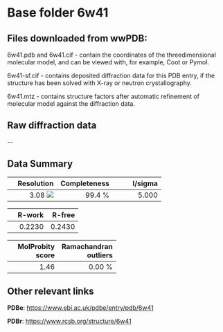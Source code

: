 # Base folder 6w41

## Files downloaded from wwPDB:

6w41.pdb and 6w41.cif - contain the coordinates of the threedimensional molecular model, and can be viewed with, for example, Coot or Pymol.

6w41-sf.cif - contains deposited diffraction data for this PDB entry, if the structure has been solved with X-ray or neutron crystallography.

6w41.mtz - contains structure factors after automatic refinement of molecular model against the diffraction data.

## Raw diffraction data

--<br> 

## Data Summary
|   | Resolution | Completeness| I/sigma |
|---|-------------:|----------------:|--------------:|
|   |3.08 <img src="https://latex.codecogs.com/svg.latex?{\mbox{\normalfont\AA}}"/>|99.4  %|<img width=50/>5.000|

|   | **R-work**| **R-free**   
|---|-------------:|----------------:|           
||0.2230|0.2430|

|   |**MolProbity<br>score**| **Ramachandran<br>outliers** 
|---|-------------:|----------------:|
||1.46|0.00 %|

## Other relevant links 
**PDBe**:  https://www.ebi.ac.uk/pdbe/entry/pdb/6w41
 
**PDBr**: https://www.rcsb.org/structure/6w41 


